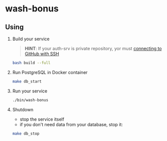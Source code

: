 # wash-bonus

## Using

1. Build your service

    > **HINT**: If your auth-srv is private repository, yor must [connecting to GitHub with SSH](https://docs.github.com/en/free-pro-team@latest/github/authenticating-to-github/connecting-to-github-with-ssh)


    ```bash
    bash build --full
    ```

2. Run PostgreSQL in Docker container

    ```bash
    make db_start
    ```

3. Run your service

    ```bash
    ./bin/wash-bonus
    ```

4. Shutdown

    - stop the service itself
    - if you don't need data from your database, stop it:

    ```bash
    make db_stop
    ```
